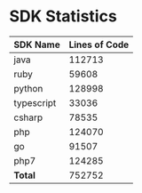 # SDK Statistics

| SDK Name | Lines of Code |
| -------- | ------------- |
| java | 112713 |
| ruby | 59608 |
| python | 128998 |
| typescript | 33036 |
| csharp | 78535 |
| php | 124070 |
| go | 91507 |
| php7 | 124285 |
| **Total** | 752752 |
